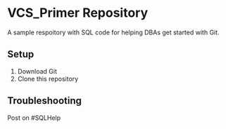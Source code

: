 # VCS_Primer Repository
A sample respoitory with SQL code for helping DBAs get started with Git.

## Setup

1. Download Git
2. Clone this repository

## Troubleshooting

Post on #SQLHelp